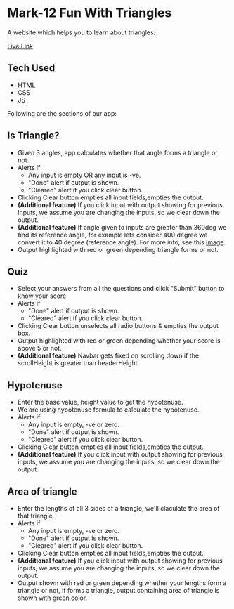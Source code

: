 # Mark-12 Fun With Triangles

A website which helps you to learn about triangles.

[Live Link](https://neog-fun-with-triangles.vercel.app/)

## Tech Used

- HTML
- CSS
- JS

Following are the sections of our app:

## Is Triangle?

- Given 3 angles, app calculates whether that angle forms a triangle or not.
- Alerts if
  - Any input is empty OR any input is -ve.
  - "Done" alert if output is shown.
  - "Cleared" alert if you click clear button.
- Clicking Clear button empties all input fields,empties the output.
- **(Additional feature)** If you click input with output showing for previous inputs, we assume you are changing the inputs, so we clear down the output.
- **(Additional feature)** If angle given to inputs are greater than 360deg we find its reference angle, for example lets consider 400 degree we convert it to 40 degree (reference angle). For more info, see this [image](https://useruploads.socratic.org/K5tA9ZP0Tv2tdzuHyRDY_refer%20angle%20400.png).
- Output highlighted with red or green depending triangle forms or not.

## Quiz

- Select your answers from all the questions and click "Submit" button to know your score.
- Alerts if
  - "Done" alert if output is shown.
  - "Cleared" alert if you click clear button.
- Clicking Clear button unselects all radio buttons & empties the output box.
- Output highlighted with red or green depending whether your score is above 5 or not.
- **(Additional feature)** Navbar gets fixed on scrolling down if the scrollHeight is greater than headerHeight.

## Hypotenuse

- Enter the base value, height value to get the hypotenuse.
- We are using hypotenuse formula to calculate the hypotenuse.
- Alerts if
  - Any input is empty, -ve or zero.
  - "Done" alert if output is shown.
  - "Cleared" alert if you click clear button.
- Clicking Clear button empties all input fields,empties the output.
- **(Additional feature)** If you click input with output showing for previous inputs, we assume you are changing the inputs, so we clear down the output.

## Area of triangle

- Enter the lengths of all 3 sides of a triangle, we'll claculate the area of that triangle.
- Alerts if
  - Any input is empty, -ve or zero.
  - "Done" alert if output is shown.
  - "Cleared" alert if you click clear button.
- Clicking Clear button empties all input fields,empties the output.
- **(Additional feature)** If you click input with output showing for previous inputs, we assume you are changing the inputs, so we clear down the output.
- Output shown with red or green depending whether your lengths form a triangle or not, if forms a triangle, output containing area of triangle is shown with green color.

